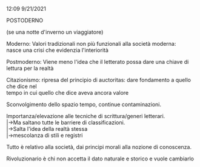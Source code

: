 12:09 9/21/2021  
  
POSTODERNO  
  
(se una notte d'inverno un viaggiatore)  
  
Moderno: Valori tradizionali non più funzionali alla società moderna:   
		nasce una crisi che evidenzia l'interiorità  
  
Postmoderno: Viene meno l'idea che il letterato possa dare una chiave di   
		lettura per la realtà  
  
Citazionismo: ripresa del principio di auctoritas: dare fondamento a quello che dice nel   
		tempo in cui quello che dice aveva ancora valore  
		  
Sconvolgimento dello spazio tempo, continue contaminazioni.  
  
Importanza/elevazione alle tecniche di scrittura/generi letterari.   
	|->Ma saltano tutte le barriere di classificazioni.  
	|->Salta l'idea della realtà stessa  
	|->mescolanza di stili e registri  
  
Tutto è relativo alla società, dai principi morali alla nozione di conoscenza.  
  
Rivoluzionario è chi non accetta il dato naturale e storico e vuole cambiarlo   
